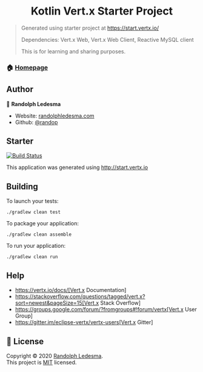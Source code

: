 <h1 align="center">Kotlin Vert.x Starter Project</h1>

> Generated using starter project at https://start.vertx.io/
>
> Dependencies: Vert.x Web, Vert.x Web Client, Reactive MySQL client
>
> This is for learning and sharing purposes.

### 🏠 [Homepage](https://github.com/randop/kotlin-vertx#readme)

## Author

👤 **Randolph Ledesma**

* Website: [randolphledesma.com](https://randolphledesma.com)
* Github: [@randop](https://github.com/randop)

## Starter

[![Build Status](https://img.shields.io/badge/vert.x-3.8.5-purple.svg)](https://github.com/eclipse-vertx/vert.x)

This application was generated using http://start.vertx.io

## Building

To launch your tests:
```
./gradlew clean test
```

To package your application:
```
./gradlew clean assemble
```

To run your application:
```
./gradlew clean run
```

## Help

* https://vertx.io/docs/[Vert.x Documentation]
* https://stackoverflow.com/questions/tagged/vert.x?sort=newest&pageSize=15[Vert.x Stack Overflow]
* https://groups.google.com/forum/?fromgroups#!forum/vertx[Vert.x User Group]
* https://gitter.im/eclipse-vertx/vertx-users[Vert.x Gitter]


## 📝 License

Copyright © 2020 [Randolph Ledesma](https://github.com/randop).<br />
This project is [MIT](https://github.com/randop/javascript-projects/blob/master/LICENSE) licensed.
